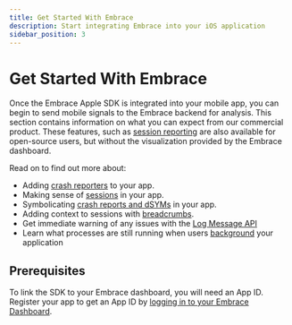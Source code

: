 ```yaml
---
title: Get Started With Embrace
description: Start integrating Embrace into your iOS application
sidebar_position: 3
---
```


# Get Started With Embrace

Once the Embrace Apple SDK is integrated into your mobile app, you can begin to send mobile signals to the Embrace backend for analysis. This section contains information on what you can expect from our commercial product. These features, such as [session reporting](/ios/open-source/getting-started/session-reporting.md) are also available for open-source users, but without the visualization provided by the Embrace dashboard.

Read on to find out more about:

- Adding [crash reporters](/ios/open-source/getting-started/crash-report.md) to your app.
- Making sense of [sessions](/ios/open-source/getting-started/session-reporting.md) in your app.
- Symbolicating [crash reports and dSYMs](/ios/open-source/getting-started/symbolicating-crash-reports.md) in your app.
- Adding context to sessions with [breadcrumbs](/ios/open-source/getting-started/breadcrumbs.md).
- Get immediate warning of any issues with the [Log Message API](/ios/open-source/getting-started/logs.md)
- Learn what processes are still running when users [background](/ios/open-source/getting-started/background-sessions.md) your application

## Prerequisites

To link the SDK to your Embrace dashboard, you will need an App ID. Register your app to get an App ID by [logging in to your Embrace Dashboard](/ios/5x/integration/login-embrace-dashboard.md).
